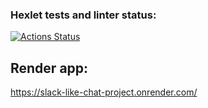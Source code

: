 ### Hexlet tests and linter status:

[![Actions Status](https://github.com/nbardzinkevichh/frontend-project-12/actions/workflows/hexlet-check.yml/badge.svg)](https://github.com/nbardzinkevichh/frontend-project-12/actions)

## Render app:

https://slack-like-chat-project.onrender.com/

